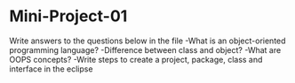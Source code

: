 # Mini-Project-01
Write answers to the questions below in the file
   -What is an object-oriented programming language?
   -Difference between class and object?
   -What are OOPS concepts?
   -Write steps to create a project, package, class and interface in the eclipse

